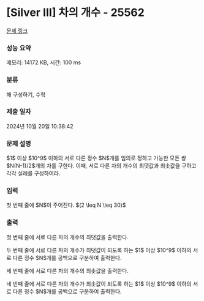 # [Silver III] 차의 개수 - 25562 

[문제 링크](https://www.acmicpc.net/problem/25562) 

### 성능 요약

메모리: 14172 KB, 시간: 100 ms

### 분류

해 구성하기, 수학

### 제출 일자

2024년 10월 20일 10:38:42

### 문제 설명

<p>$1$ 이상 $10^9$ 이하의 서로 다른 정수 $N$개를 임의로 정하고 가능한 모든 쌍 $N(N-1)/2$개의 차를 구한다. 이때, 서로 다른 차의 개수의 최댓값과 최솟값을 구하고 각각 실례를 구성하여라.</p>

### 입력 

 <p>첫 번째 줄에 $N$이 주어진다. $(2 \leq N \leq 30)$</p>

### 출력 

 <p>첫 번째 줄에 서로 다른 차의 개수의 최댓값을 출력한다.</p>

<p>두 번째 줄에 서로 다른 차의 개수가 최댓값이 되도록 하는 $1$ 이상 $10^9$ 이하의 서로 다른 정수 $N$개를 공백으로 구분하여 출력한다.</p>

<p>세 번째 줄에 서로 다른 차의 개수의 최솟값을 출력한다.</p>

<p>네 번째 줄에 서로 다른 차의 개수가 최솟값이 되도록 하는 $1$ 이상 $10^9$ 이하의 서로 다른 정수 $N$개를 공백으로 구분하여 출력한다.</p>


